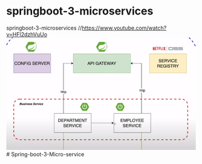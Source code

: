 # springboot-3-microservices
springboot-3-microservices
//https://www.youtube.com/watch?v=HFl2dzhVuUo
![alt text](image.png)# Spring-boot-3-Micro-service
